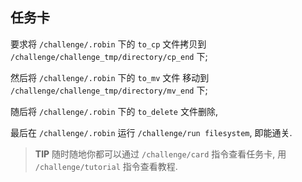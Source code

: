 ## 任务卡

要求将 `/challenge/.robin` 下的 `to_cp` 文件拷贝到 `/challenge/challenge_tmp/directory/cp_end` 下;

然后将  `/challenge/.robin` 下的 `to_mv` 文件 移动到  `/challenge/challenge_tmp/directory/mv_end` 下;

随后将 `/challenge/.robin` 下的 `to_delete` 文件删除,

最后在 `/challenge/.robin` 运行 `/challenge/run filesystem`, 即能通关.

> **TIP** 随时随地你都可以通过 `/challenge/card` 指令查看任务卡, 用 `/challenge/tutorial` 指令查看教程.
